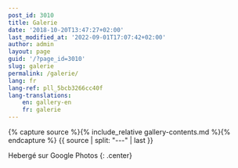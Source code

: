```yaml
---
post_id: 3010
title: Galerie
date: '2018-10-20T13:47:27+02:00'
last_modified_at: '2022-09-01T17:07:42+02:00'
author: admin
layout: page
guid: '/?page_id=3010'
slug: galerie
permalink: /galerie/
lang: fr
lang-ref: pll_5bcb3266cc40f
lang-translations:
    en: gallery-en
    fr: galerie
---
```



{% capture source %}{% include_relative gallery-contents.md %}{% endcapture %}
{{ source | split: "---" | last }}

Hebergé sur Google Photos
{: .center}

<!-- En cas de problème vous pouvez les consulter également sur les archives de [Picasa](https://get.google.com/albumarchive/112698223986782217402) -->

